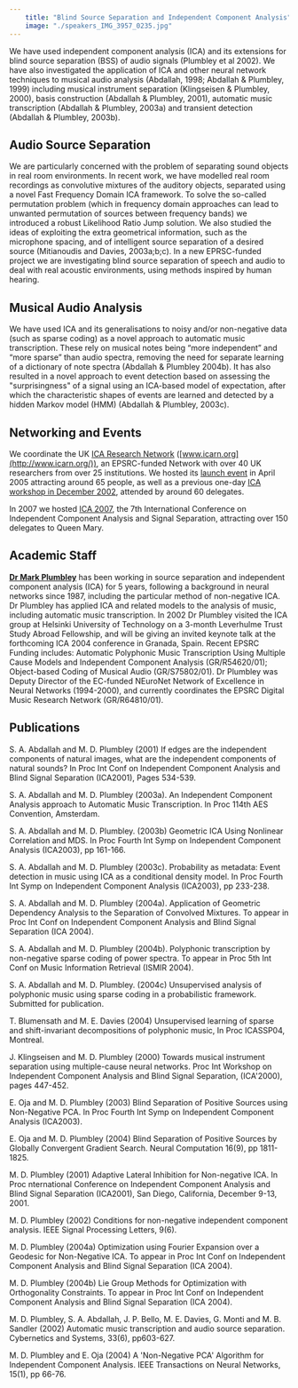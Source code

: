 ```yaml
---
    title: "Blind Source Separation and Independent Component Analysis"
    image: "./speakers_IMG_3957_0235.jpg"
---
```


We have used independent component analysis (ICA) and its extensions for blind source separation (BSS) of audio signals (Plumbley et al 2002). We have also investigated the application of ICA and other neural network techniques to musical audio analysis (Abdallah, 1998; Abdallah & Plumbley, 1999) including musical instrument separation (Klingseisen & Plumbley, 2000), basis construction (Abdallah & Plumbley, 2001), automatic music transcription (Abdallah & Plumbley, 2003a) and transient detection (Abdallah & Plumbley, 2003b).

## Audio Source Separation

We are particularly concerned with the problem of separating sound objects in real room environments. In recent work, we have modelled real room recordings as convolutive mixtures of the auditory objects, separated using a novel Fast Frequency Domain ICA framework. To solve the so-called permutation problem (which in frequency domain approaches can lead to unwanted permutation of sources between frequency bands) we introduced a robust Likelihood Ratio Jump solution. We also studied the ideas of exploiting the extra geometrical information, such as the microphone spacing, and of intelligent source separation of a desired source (Mitianoudis and Davies, 2003a;b;c). In a new EPRSC-funded project we are investigating blind source separation of speech and audio to deal with real acoustic environments, using methods inspired by human hearing.

## Musical Audio Analysis

We have used ICA and its generalisations to noisy and/or non-negative data (such as sparse coding) as a novel approach to automatic music transcription. These rely on musical notes being “more independent” and “more sparse” than audio spectra, removing the need for separate learning of a dictionary of note spectra (Abdallah & Plumbley 2004b). It has also resulted in a novel approach to event detection based on assessing the "surprisingness" of a signal using an ICA-based model of expectation, after which the characteristic shapes of events are learned and detected by a hidden Markov model (HMM) (Abdallah & Plumbley, 2003c).

## Networking and Events

We coordinate the UK [ICA Research Network](http://www.icarn.org/) ([www.icarn.org](http://www.icarn.org/)), an EPSRC-funded Network with over 40 UK researchers from over 25 institutions. We hosted its [launch event](http://www.eecs.qmul.ac.uk/ica/events/launch/) in April 2005 attracting around 65 people, as well as a previous one-day [ICA workshop in December 2002](http://www.elec.qmul.ac.uk/ica/), attended by around 60 delegates.

In 2007 we hosted [ICA 2007](http://www.elec.qmul.ac.uk/ica2007/), the 7th International Conference on Independent Component Analysis and Signal Separation, attracting over 150 delegates to Queen Mary.

## Academic Staff

**[Dr Mark Plumbley](http://www.eecs.qmul.ac.uk/~markp/)** has been working in source separation and independent component analysis (ICA) for 5 years, following a background in neural networks since 1987, including the particular method of non-negative ICA. Dr Plumbley has applied ICA and related models to the analysis of music, including automatic music transcription. In 2002 Dr Plumbley visited the ICA group at Helsinki University of Technology on a 3-month Leverhulme Trust Study Abroad Fellowship, and will be giving an invited keynote talk at the forthcoming ICA 2004 conference in Granada, Spain. Recent EPSRC Funding includes: Automatic Polyphonic Music Transcription Using Multiple Cause Models and Independent Component Analysis (GR/R54620/01); Object-based Coding of Musical Audio (GR/S75802/01). Dr Plumbley was Deputy Director of the EC-funded NEuroNet Network of Excellence in Neural Networks (1994-2000), and currently coordinates the EPSRC Digital Music Research Network (GR/R64810/01).

## Publications

S. A. Abdallah and M. D. Plumbley (2001) If edges are the independent components of natural images, what are the independent components of natural sounds? In Proc Int Conf on Independent Component Analysis and Blind Signal Separation (ICA2001), Pages 534-539.

S. A. Abdallah and M. D. Plumbley (2003a). An Independent Component Analysis approach to Automatic Music Transcription. In Proc 114th AES Convention, Amsterdam.

S. A. Abdallah and M. D. Plumbley. (2003b) Geometric ICA Using Nonlinear Correlation and MDS. In Proc Fourth Int Symp on Independent Component Analysis (ICA2003), pp 161-166.

S. A. Abdallah and M. D. Plumbley (2003c). Probability as metadata: Event detection in music using ICA as a conditional density model. In Proc Fourth Int Symp on Independent Component Analysis (ICA2003), pp 233-238.

S. A. Abdallah and M. D. Plumbley (2004a). Application of Geometric Dependency Analysis to the Separation of Convolved Mixtures. To appear in Proc Int Conf on Independent Component Analysis and Blind Signal Separation (ICA 2004).

S. A. Abdallah and M. D. Plumbley (2004b). Polyphonic transcription by non-negative sparse coding of power spectra. To appear in Proc 5th Int Conf on Music Information Retrieval (ISMIR 2004).

S. A. Abdallah and M. D. Plumbley. (2004c) Unsupervised analysis of polyphonic music using sparse coding in a probabilistic framework. Submitted for publication.

T. Blumensath and M. E. Davies (2004) Unsupervised learning of sparse and shift-invariant decompositions of polyphonic music, In Proc ICASSP04, Montreal.

J. Klingseisen and M. D. Plumbley (2000) Towards musical instrument separation using multiple-cause neural networks. Proc Int Workshop on Independent Component Analysis and Blind Signal Separation, (ICA'2000), pages 447-452.

E. Oja and M. D. Plumbley (2003) Blind Separation of Positive Sources using Non-Negative PCA. In Proc Fourth Int Symp on Independent Component Analysis (ICA2003).

E. Oja and M. D. Plumbley (2004) Blind Separation of Positive Sources by Globally Convergent Gradient Search. Neural Computation 16(9), pp 1811-1825.

M. D. Plumbley (2001) Adaptive Lateral Inhibition for Non-negative ICA. In Proc nternational Conference on Independent Component Analysis and Blind Signal Separation (ICA2001), San Diego, California, December 9-13, 2001.

M. D. Plumbley (2002) Conditions for non-negative independent component analysis. IEEE Signal Processing Letters, 9(6).

M. D. Plumbley (2004a) Optimization using Fourier Expansion over a Geodesic for Non-Negative ICA. To appear in Proc Int Conf on Independent Component Analysis and Blind Signal Separation (ICA 2004).

M. D. Plumbley (2004b) Lie Group Methods for Optimization with Orthogonality Constraints. To appear in Proc Int Conf on Independent Component Analysis and Blind Signal Separation (ICA 2004).

M. D. Plumbley, S. A. Abdallah, J. P. Bello, M. E. Davies, G. Monti and M. B. Sandler (2002) Automatic music transcription and audio source separation. Cybernetics and Systems, 33(6), pp603-627.

M. D. Plumbley and E. Oja (2004) A 'Non-Negative PCA' Algorithm for Independent Component Analysis. IEEE Transactions on Neural Networks, 15(1), pp 66-76.